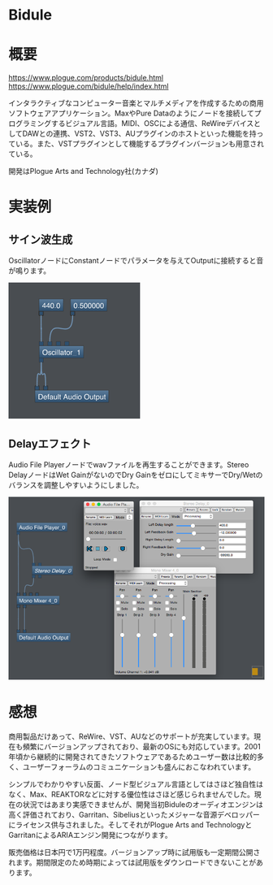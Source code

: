 Bidule
===

# 概要

https://www.plogue.com/products/bidule.html  
https://www.plogue.com/bidule/help/index.html

インタラクティブなコンピューター音楽とマルチメディアを作成するための商用ソフトウェアアプリケーション。MaxやPure Dataのようにノードを接続してプログラミングするビジュアル言語。MIDI、OSCによる通信、ReWireデバイスとしてDAWとの連携、VST2、VST3、AUプラグインのホストといった機能を持っている。また、VSTプラグインとして機能するプラグインバージョンも用意されている。

開発はPlogue Arts and Technology社(カナダ)

# 実装例

## サイン波生成

OscillatorノードにConstantノードでパラメータを与えてOutputに接続すると音が鳴ります。

![sine](sine.png)

## Delayエフェクト

Audio File Playerノードでwavファイルを再生することができます。Stereo DelayノードはWet GainがないのでDry GainをゼロにしてミキサーでDry/Wetのバランスを調整しやすいようにしました。

![delay](delay.png)


# 感想

商用製品だけあって、ReWire、VST、AUなどのサポートが充実しています。現在も頻繁にバージョンアップされており、最新のOSにも対応しています。2001年頃から継続的に開発されてきたソフトウェアであるためユーザー数は比較的多く、ユーザーフォーラムのコミュニケーションも盛んにおこなわれています。

シンプルでわかりやすい反面、ノード型ビジュアル言語としてはさほど独自性はなく、Max、REAKTORなどに対する優位性はさほど感じられませんでした。現在の状況ではあまり実感できませんが、開発当初Biduleのオーディオエンジンは高く評価されており、Garritan、Sibeliusといったメジャーな音源デベロッパーにライセンス供与されました。そしてそれがPlogue Arts and TechnologyとGarritanによるARIAエンジン開発につながります。

販売価格は日本円で1万円程度。バージョンアップ時に試用版も一定期間公開されます。期間限定のため時期によっては試用版をダウンロードできないことがあります。

